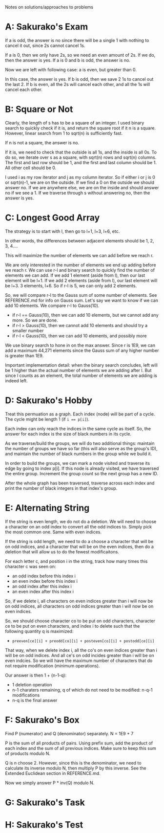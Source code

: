 Notes on solutions/approaches to problems

# A: Sakurako's Exam
If a is odd, the answer is no since there will be a single 1 with nothing to cancel it out, since 2s cannot cancel 1s.

If a is 0, then we only have 2s, so we need an even amount of 2s. If we do, then the answer is yes. If a is 0 and b is odd, the answer is no.

Now we are left with following case: a is even, but greater than 0.

In this case, the answer is yes. If b is odd, then we save 2 1s to cancel out the last 2. If b is even, all the 2s will cancel each other, and all the 1s will cancel each other.

# B: Square or Not
Clearly, the length of s has to be a square of an integer. I used binary search to quickly check if it is, and return the square root if it n is a square. However, linear search from 1 to sqrt(n) is sufficiently fast.

If n is not a square, the answer is no.

If it is, we need to check that the outside is all 1s, and the inside is all 0s. To do so, we iterate over s as a square, with sqrt(n) rows and sqrt(n) columns. The first and last row should be 1, and the first and last column should be 1. All other cell should be 0.

I used i as my row iterator and j as my column iterator. So if either i or j is 0 or sqrt(n)-1, we are on the outside. If we find a 0 on the outside we should answer no. If we are anywhere else, we are on the inside and should answer no if we see a 1. If we traverse through s without answering no, then the answer is yes.

# C: Longest Good Array
The strategy is to start with l, then go to l+1, l+3, l+6, etc.

In other words, the differences between adjacent elements should be 1, 2, 3, 4....

This will maximize the number of elements we can add before we reach r.

We are only interested in the number of elements we end up adding before we reach r. We can use r-l and binary search to quickly find the number of elements we can add. If we add 1 element (aside from l), then our last element will be l+1. If we add 2 elements (aside from l), our last element will be l+3. 3 elements, l+6. So if r-l is 5, we can only add 2 elements.

So, we will compare r-l to the Gauss sum of some number of elements. See REFERENCE.md for info on Gauss sum. Let's say we want to know if we can add 10 elements. We compare r-l to Gauss(10).
- if r-l == Gauss(10), then we can add 10 elements, but we cannot add any more. So we are done.
- if r-l > Gauss(10), then we cannot add 10 elements and should try a smaller number
- if r-l < Gauss(10), then we can add 10 elements, and possibly more

We use binary search to hone in on the max answer. Since r is 1E9, we can add a maximum 44,271 elements since the Gauss sum of any higher number is greater than 1E9.

Important implementation detail: when the binary search concludes, left will be 1 higher than the actual number of elements we are adding after l. But since l counts as an element, the total number of elements we are adding is indeed left.

# D: Sakurako's Hobby

Treat this permuation as a graph. Each index (node) will be part of a cycle. The cycle might be length 1 (if `i == p[i]`).

Each index can only reach the indices in the same cycle as itself. So, the answer for each index is the size of black numbers in its cycle.

As we traverse/build the groups, we will do two additional things: maintain the number of groups we have so far (this will also serve as the group's ID), and maintain the number of black numbers in the group while we build it.

In order to build the groups, we can mark a node visited and traverse its edge by going to index p[i]. If this node is already visited, we have traversed the entire group. Increment the group count so the next group has a new ID.

After the whole graph has been traversed, traverse across each index and print the number of black integers in that index's group.

# E: Alternating String

If the string is even length, we do not do a deletion. We will need to choose a character on an odd index to convert all the odd indices to. Simply pick the most common one. Same with even indices.

If the string is odd length, we need to do a choose a character that will be on odd indices, and a character that will be on the even indices, then do a deletion that will allow us to do the fewest modificaitons.

For each letter c, and position i in the string, track how many times this character c was seen on:
- an odd index before this index i
- an even index before this index i
- an odd index after this index i
- an even index after this index i

So, if we delete i, all characters on even indices greater than i will now be on odd indices, all characters on odd indices greater than i will now be on even indices.

So, we should choose character co to be put on odd characters, character ce to be put on even characters, and index i to delete such that the following quantity q is maximized:
- `preeven[ce][i] + preodd[co][i] + posteven[co][i] + postodd[ce][i]`

That way, when we delete index i, all the co's on even indices greater than i will be on odd indices. And all ce's on odd incides greater than i will be on even indcies. So we will have the maximum number of characters that do not require modification (minimum operations).

Our answer is then 1 + (n-1-q):
- 1 deletion operation
- n-1 charaters remaining, q of which do not need to be modified: n-q-1 modifications
- n-q is the final answer

# F: Sakurako's Box

Find P (numerator) and Q (denominator) separately. N = 1E9 + 7

P is the sum of all products of pairs. Using prefix sum, add the product of each index and the sum of all previous indices. Make sure to keep this sum of products modulo N.

Q is n choose 2. However, since this is the denominator, we need to calculate its inverse modulo N, then multiply P by this inverse. See the Extended Euclidean section in REFERENCE.md.

Now we simply answer P * inv(Q) modulo N.

# G: Sakurako's Task

# H: Sakurako's Test